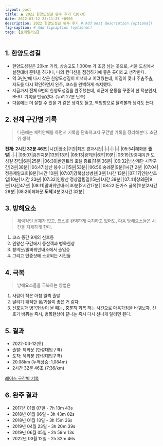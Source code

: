 ```yaml
---
layout: post
title: ⛰️ 2022 한양도성길 완주 후기 (20km)
date: 2022-03-12 23:11:23 +0900
description: 2022 한양도성길 완주 후기 # Add post description (optional)
fig-caption: # Add figcaption (optional)
tags: [트레일러닝]
---
```

## 1. 한양도성길 
- 한양도성길은 20km 거리, 상승고도 1,000m 가 조금 넘는 곳으로, 서울 도심에서 실전대비 훈련을 하거나, 나의 컨디션을 점검하기에 좋은 곳이라고 생각한다. 
- 약 3년만에 다시 찾은 한양도성길이 어색하고 어려웠는데, 이길이 맞나 주춤주춤, 지도를 다시 확인하면서 완주, 코스를 완벽하게 숙지했다.
- 지금까지 전체 6번의 한양도성길을 완주했는데, 최근에 운동을 꾸준히 한 덕분인지, BEST 기록을 만들었다. (무려 27분 단축)
- 다음에는 더 잘할 수 있을 거 같은 생각도 들고, 역방향으로 달려볼까 생각도 든다.

## 2. 전체 구간별 기록 
> 다음에는 체력안배를 하면서 기록을 단축하고자 구간별 기록을 정리해본다. 초단위 생략

**전체: 2시간 32분  46초**
|시간|장소|구간|최초 경과시간|
|-|-|-|-|
|05:54|혜화문 **출발**|-|-|
|06:07|흥인지문|13분|13분|
|06:13|광희문|6분|19분|
|06:19|장충체육관 도성길 진입|6분|25분|
|06:30|반얀트리 호텔 종료|11분|36분|
|06:32|남산계단 시작구간|2분|38분|
|06:47|남산 봉수대|15분|53분|
|06:56|숭례문|9분|1시간 2분|
|07:04|정동제일교회|8분|1시간 10분|
|07:07|강북삼성병원|3분|1시간 13분|
|07:17|인왕산초입|10분|1시간 23분|
|07:32|인왕산 정상갈림길|15분|1시간 38분|
|07:41|창의문|9분|1시간47분|
|08:11|말바위안내소|30분|2시간17분|
|08:22|돈가스 골목|11분|2시간 28분|
|08:26|혜화문 **도착**|4분|2시간 32분|


## 3. 방해요소
> 체력적인 문제가 없고, 코스를 완벽하게 숙지하고 있어도, 다음 방해요소들은 시간을 지체하게 한다.
1. 코스 중간 9개의 신호등 
2. 인왕산 구간에서 등산객과 병목현상
3. 창의문/말바위안내소에서 출입증
4. 그리고 인증샷에 소요되는 시간들


## 4. 극복
> 방해요소들을 극복하는 방법은
1. 사람이 적은 아침 일찍 출발
2. 달리기 쾌적한 봄/가을이 좋은 거 같다. 
3. 신호등과 병목현상이 올 때는, 충분히 회복 하는 시간으로 마음가짐을 바꿔보자. 신호가 바뀌는 즉시, 병목현상이 끝나는 즉시 다시 신나게 달리면 된다. 
  
## 5. 결과  
- 2022-03-12(토)  
- 출발: 혜화문 (한성대입구역)
- 도착: 혜화문 (한성대입구역)
- 20.08km (누적상승: 1,084m)
- 2시간 32분 46초 (7:36/km)  

[레이스 구간별 기록](https://www.strava.com/activities/6809419475/overview)

## 6. 완주 결과
- 2017년 01월 07일 - 7h 13m 43s
- 2018년 01월 06일 - 3h 43m 02s
- 2018년 01월 13일 - 3h 15m 36s
- 2019년 04월 23일 - 3h 20m 39s
- 2019년 06월 05일 - 2h 59m 13s
- 2022년 03월 12일 - 2h 32m 46s